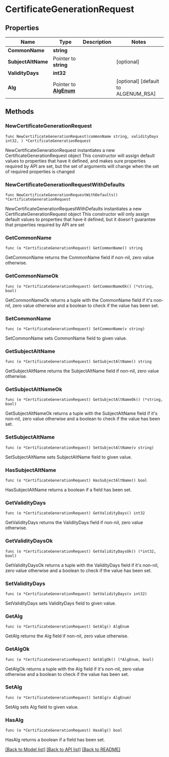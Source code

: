 # CertificateGenerationRequest

## Properties

Name | Type | Description | Notes
------------ | ------------- | ------------- | -------------
**CommonName** | **string** |  | 
**SubjectAltName** | Pointer to **string** |  | [optional] 
**ValidityDays** | **int32** |  | 
**Alg** | Pointer to [**AlgEnum**](AlgEnum.md) |  | [optional] [default to ALGENUM_RSA]

## Methods

### NewCertificateGenerationRequest

`func NewCertificateGenerationRequest(commonName string, validityDays int32, ) *CertificateGenerationRequest`

NewCertificateGenerationRequest instantiates a new CertificateGenerationRequest object
This constructor will assign default values to properties that have it defined,
and makes sure properties required by API are set, but the set of arguments
will change when the set of required properties is changed

### NewCertificateGenerationRequestWithDefaults

`func NewCertificateGenerationRequestWithDefaults() *CertificateGenerationRequest`

NewCertificateGenerationRequestWithDefaults instantiates a new CertificateGenerationRequest object
This constructor will only assign default values to properties that have it defined,
but it doesn't guarantee that properties required by API are set

### GetCommonName

`func (o *CertificateGenerationRequest) GetCommonName() string`

GetCommonName returns the CommonName field if non-nil, zero value otherwise.

### GetCommonNameOk

`func (o *CertificateGenerationRequest) GetCommonNameOk() (*string, bool)`

GetCommonNameOk returns a tuple with the CommonName field if it's non-nil, zero value otherwise
and a boolean to check if the value has been set.

### SetCommonName

`func (o *CertificateGenerationRequest) SetCommonName(v string)`

SetCommonName sets CommonName field to given value.


### GetSubjectAltName

`func (o *CertificateGenerationRequest) GetSubjectAltName() string`

GetSubjectAltName returns the SubjectAltName field if non-nil, zero value otherwise.

### GetSubjectAltNameOk

`func (o *CertificateGenerationRequest) GetSubjectAltNameOk() (*string, bool)`

GetSubjectAltNameOk returns a tuple with the SubjectAltName field if it's non-nil, zero value otherwise
and a boolean to check if the value has been set.

### SetSubjectAltName

`func (o *CertificateGenerationRequest) SetSubjectAltName(v string)`

SetSubjectAltName sets SubjectAltName field to given value.

### HasSubjectAltName

`func (o *CertificateGenerationRequest) HasSubjectAltName() bool`

HasSubjectAltName returns a boolean if a field has been set.

### GetValidityDays

`func (o *CertificateGenerationRequest) GetValidityDays() int32`

GetValidityDays returns the ValidityDays field if non-nil, zero value otherwise.

### GetValidityDaysOk

`func (o *CertificateGenerationRequest) GetValidityDaysOk() (*int32, bool)`

GetValidityDaysOk returns a tuple with the ValidityDays field if it's non-nil, zero value otherwise
and a boolean to check if the value has been set.

### SetValidityDays

`func (o *CertificateGenerationRequest) SetValidityDays(v int32)`

SetValidityDays sets ValidityDays field to given value.


### GetAlg

`func (o *CertificateGenerationRequest) GetAlg() AlgEnum`

GetAlg returns the Alg field if non-nil, zero value otherwise.

### GetAlgOk

`func (o *CertificateGenerationRequest) GetAlgOk() (*AlgEnum, bool)`

GetAlgOk returns a tuple with the Alg field if it's non-nil, zero value otherwise
and a boolean to check if the value has been set.

### SetAlg

`func (o *CertificateGenerationRequest) SetAlg(v AlgEnum)`

SetAlg sets Alg field to given value.

### HasAlg

`func (o *CertificateGenerationRequest) HasAlg() bool`

HasAlg returns a boolean if a field has been set.


[[Back to Model list]](../README.md#documentation-for-models) [[Back to API list]](../README.md#documentation-for-api-endpoints) [[Back to README]](../README.md)


